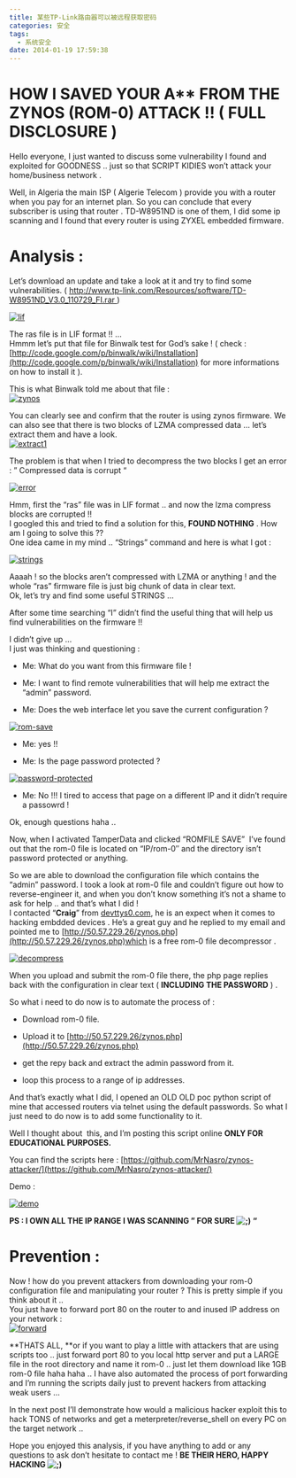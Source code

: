 ```yaml
---
title: 某些TP-Link路由器可以被远程获取密码
categories: 安全
tags:
  - 系统安全
date: 2014-01-19 17:59:38
---
```


# HOW I SAVED YOUR A** FROM THE ZYNOS (ROM-0) ATTACK !! ( FULL DISCLOSURE )

Hello everyone, I just wanted to discuss some vulnerability I found and exploited for GOODNESS .. just so that SCRIPT KIDIES won’t attack your home/business network .

Well, in Algeria the main ISP ( Algerie Telecom ) provide you with a router when you pay for an internet plan. So you can conclude that every subscriber is using that router . TD-W8951ND is one of them, I did some ip scanning and I found that every router is using ZYXEL embedded firmware.

# **Analysis :**

Let’s download an update and take a look at it and try to find some vulnerabilities. ( [http://www.tp-link.com/Resources/software/TD-W8951ND_V3.0_110729_FI.rar ](http://www.tp-link.com/Resources/software/TD-W8951ND_V3.0_110729_FI.rar))

[![lif](http://static.oschina.net/uploads/img/201401/19175934_qaNU.jpg "lif")](http://static.oschina.net/uploads/img/201401/19175934_8zu4.jpg)

The ras file is in LIF format !! …  
Hmmm let’s put that file for Binwalk test for God’s sake ! ( check :[http://code.google.com/p/binwalk/wiki/Installation](http://code.google.com/p/binwalk/wiki/Installation) for more informations on how to install it ).

This is what Binwalk told me about that file :  
[![zynos](http://static.oschina.net/uploads/img/201401/19175934_svCo.jpg "zynos")](http://static.oschina.net/uploads/img/201401/19175934_veKb.jpg)

You can clearly see and confirm that the router is using zynos firmware. We can also see that there is two blocks of LZMA compressed data … let’s extract them and have a look.  
[![extract1](http://static.oschina.net/uploads/img/201401/19175935_6pIO.jpg "extract1")](http://static.oschina.net/uploads/img/201401/19175935_0q2n.jpg)

The problem is that when I tried to decompress the two blocks I get an error : ” Compressed data is corrupt “

[![error](http://static.oschina.net/uploads/img/201401/19175935_U9nN.jpg "error")](http://static.oschina.net/uploads/img/201401/19175935_xf7b.jpg)

Hmm, first the “ras” file was in LIF format .. and now the lzma compress blocks are corrupted !!  
I googled this and tried to find a solution for this, **FOUND NOTHING** . How am I going to solve this ??   
One idea came in my mind .. “Strings” command and here is what I got :

[![strings](http://static.oschina.net/uploads/img/201401/19175936_vM18.jpg "strings")](http://static.oschina.net/uploads/img/201401/19175935_cqNB.jpg)

Aaaah ! so the blocks aren’t compressed with LZMA or anything ! and the whole “ras” firmware file is just big chunk of data in clear text.  
Ok, let’s try and find some useful STRINGS …

After some time searching “I” didn’t find the useful thing that will help us find vulnerabilities on the firmware !!

I didn’t give up …  
I just was thinking and questioning :

*   Me: What do you want from this firmware file !

*   Me: I want to find remote vulnerabilities that will help me extract the “admin” password.

*   Me: Does the web interface let you save the current configuration ? 

[![rom-save](http://static.oschina.net/uploads/img/201401/19175936_PIlE.jpg "rom-save")](http://static.oschina.net/uploads/img/201401/19175936_Jez1.jpg)

*   Me: yes !!

*   Me: Is the page password protected ? 

[![password-protected](http://static.oschina.net/uploads/img/201401/19175936_ypc5.jpg "password-protected")](http://static.oschina.net/uploads/img/201401/19175936_T61n.jpg)

*   Me: No !!! I tired to access that page on a different IP and it didn’t require a passowrd ! 

Ok, enough questions haha ..

Now, when I activated TamperData and clicked “ROMFILE SAVE”&#160; I’ve found out that the rom-0 file is located on “IP/rom-0″ and the directory isn’t password protected or anything.

So we are able to download the configuration file which contains the “admin” password. I took a look at rom-0 file and couldn’t figure out how to reverse-engineer it, and when you don’t know something it’s not a shame to ask for help .. and that’s what I did !  
I contacted “**Craig**” from [devttys0.com](http://devttys0.com/), he is an expect when it comes to hacking embdded devices . He’s a great guy and he replied to my email and pointed me to [http://50.57.229.26/zynos.php](http://50.57.229.26/zynos.php)which is a free rom-0 file decompressor .

[![decompress](http://static.oschina.net/uploads/img/201401/19175937_NJ9G.jpg "decompress")](http://static.oschina.net/uploads/img/201401/19175937_whRc.jpg)

When you upload and submit the rom-0 file there, the php page replies back with the configuration in clear text ( **INCLUDING THE PASSWORD** ) .

So what i need to do now is to automate the process of :

*   Download rom-0 file.

*   Upload it to [http://50.57.229.26/zynos.php](http://50.57.229.26/zynos.php)

*   get the repy back and extract the admin password from it.

*   loop this process to a range of ip addresses. 

And that’s exactly what I did, I opened an OLD OLD poc python script of mine that accessed routers via telnet using the default passwords. So what I just need to do now is to add some functionality to it.

Well I thought about&#160; this, and I’m posting this script online **ONLY FOR EDUCATIONAL PURPOSES.**

You can find the scripts here : [https://github.com/MrNasro/zynos-attacker/](https://github.com/MrNasro/zynos-attacker/)

Demo :

[![demo](http://static.oschina.net/uploads/img/201401/19175937_vATX.jpg "demo")](http://static.oschina.net/uploads/img/201401/19175937_xoJZ.jpg)

**PS : I OWN ALL THE IP RANGE I WAS SCANNING ” FOR SURE ![;)](http://static.oschina.net/uploads/img/201401/19180126_0Zrk.gif) “**

# Prevention :

Now ! how do you prevent attackers from downloading your rom-0 configuration file and manipulating your router ? This is pretty simple if you think about it ..  
You just have to forward port 80 on the router to and inused IP address on your network :   
[![forward](http://static.oschina.net/uploads/img/201401/19175938_gdlc.jpg "forward")](http://static.oschina.net/uploads/img/201401/19175937_XPrm.jpg)

**THATS ALL, **or if you want to play a little with attackers that are using scripts too .. just forward port 80 to you local http server and put a LARGE file in the root directory and name it rom-0 .. just let them download like 1GB rom-0 file haha haha .. I have also automated the process of port forwarding and I’m running the scripts daily just to prevent hackers from attacking weak users …

In the next post I’ll demonstrate how would a malicious hacker exploit this to hack TONS of networks and get a meterpreter/reverse_shell on every PC on the target network ..

Hope you enjoyed this analysis, if you have anything to add or any questions to ask don’t hesitate to contact me ! **BE THEIR HERO, HAPPY HACKING ![;)](http://static.oschina.net/uploads/img/201401/19180126_0Zrk.gif)**